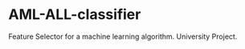 AML-ALL-classifier
==================

Feature Selector for a machine learning algorithm. University Project.
